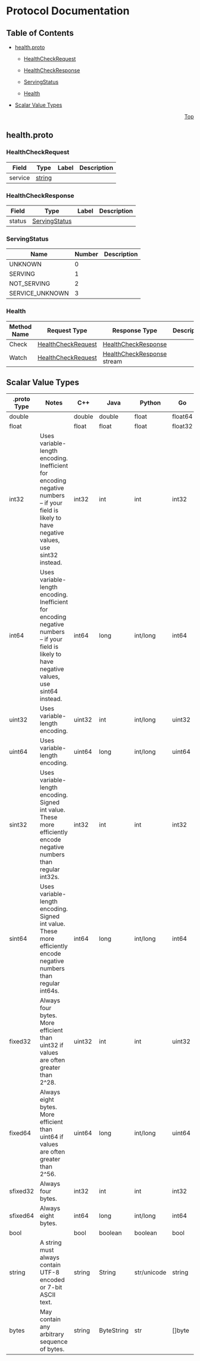 # Protocol Documentation
<a name="top"></a>

## Table of Contents

- [health.proto](#health.proto)
    - [HealthCheckRequest](#github.com.EmptyShadow.eltech.journal.api.HealthCheckRequest)
    - [HealthCheckResponse](#github.com.EmptyShadow.eltech.journal.api.HealthCheckResponse)
  
    - [ServingStatus](#github.com.EmptyShadow.eltech.journal.api.ServingStatus)
  
    - [Health](#github.com.EmptyShadow.eltech.journal.api.Health)
  
- [Scalar Value Types](#scalar-value-types)



<a name="health.proto"></a>
<p align="right"><a href="#top">Top</a></p>

## health.proto



<a name="github.com.EmptyShadow.eltech.journal.api.HealthCheckRequest"></a>

### HealthCheckRequest



| Field | Type | Label | Description |
| ----- | ---- | ----- | ----------- |
| service | [string](#string) |  |  |






<a name="github.com.EmptyShadow.eltech.journal.api.HealthCheckResponse"></a>

### HealthCheckResponse



| Field | Type | Label | Description |
| ----- | ---- | ----- | ----------- |
| status | [ServingStatus](#github.com.EmptyShadow.eltech.journal.api.ServingStatus) |  |  |





 


<a name="github.com.EmptyShadow.eltech.journal.api.ServingStatus"></a>

### ServingStatus


| Name | Number | Description |
| ---- | ------ | ----------- |
| UNKNOWN | 0 |  |
| SERVING | 1 |  |
| NOT_SERVING | 2 |  |
| SERVICE_UNKNOWN | 3 |  |


 

 


<a name="github.com.EmptyShadow.eltech.journal.api.Health"></a>

### Health


| Method Name | Request Type | Response Type | Description |
| ----------- | ------------ | ------------- | ------------|
| Check | [HealthCheckRequest](#github.com.EmptyShadow.eltech.journal.api.HealthCheckRequest) | [HealthCheckResponse](#github.com.EmptyShadow.eltech.journal.api.HealthCheckResponse) |  |
| Watch | [HealthCheckRequest](#github.com.EmptyShadow.eltech.journal.api.HealthCheckRequest) | [HealthCheckResponse](#github.com.EmptyShadow.eltech.journal.api.HealthCheckResponse) stream |  |

 



## Scalar Value Types

| .proto Type | Notes | C++ | Java | Python | Go | C# | PHP | Ruby |
| ----------- | ----- | --- | ---- | ------ | -- | -- | --- | ---- |
| <a name="double" /> double |  | double | double | float | float64 | double | float | Float |
| <a name="float" /> float |  | float | float | float | float32 | float | float | Float |
| <a name="int32" /> int32 | Uses variable-length encoding. Inefficient for encoding negative numbers – if your field is likely to have negative values, use sint32 instead. | int32 | int | int | int32 | int | integer | Bignum or Fixnum (as required) |
| <a name="int64" /> int64 | Uses variable-length encoding. Inefficient for encoding negative numbers – if your field is likely to have negative values, use sint64 instead. | int64 | long | int/long | int64 | long | integer/string | Bignum |
| <a name="uint32" /> uint32 | Uses variable-length encoding. | uint32 | int | int/long | uint32 | uint | integer | Bignum or Fixnum (as required) |
| <a name="uint64" /> uint64 | Uses variable-length encoding. | uint64 | long | int/long | uint64 | ulong | integer/string | Bignum or Fixnum (as required) |
| <a name="sint32" /> sint32 | Uses variable-length encoding. Signed int value. These more efficiently encode negative numbers than regular int32s. | int32 | int | int | int32 | int | integer | Bignum or Fixnum (as required) |
| <a name="sint64" /> sint64 | Uses variable-length encoding. Signed int value. These more efficiently encode negative numbers than regular int64s. | int64 | long | int/long | int64 | long | integer/string | Bignum |
| <a name="fixed32" /> fixed32 | Always four bytes. More efficient than uint32 if values are often greater than 2^28. | uint32 | int | int | uint32 | uint | integer | Bignum or Fixnum (as required) |
| <a name="fixed64" /> fixed64 | Always eight bytes. More efficient than uint64 if values are often greater than 2^56. | uint64 | long | int/long | uint64 | ulong | integer/string | Bignum |
| <a name="sfixed32" /> sfixed32 | Always four bytes. | int32 | int | int | int32 | int | integer | Bignum or Fixnum (as required) |
| <a name="sfixed64" /> sfixed64 | Always eight bytes. | int64 | long | int/long | int64 | long | integer/string | Bignum |
| <a name="bool" /> bool |  | bool | boolean | boolean | bool | bool | boolean | TrueClass/FalseClass |
| <a name="string" /> string | A string must always contain UTF-8 encoded or 7-bit ASCII text. | string | String | str/unicode | string | string | string | String (UTF-8) |
| <a name="bytes" /> bytes | May contain any arbitrary sequence of bytes. | string | ByteString | str | []byte | ByteString | string | String (ASCII-8BIT) |

